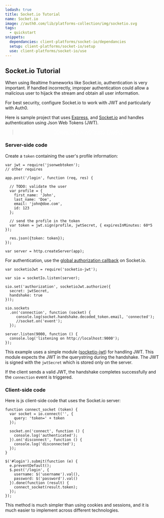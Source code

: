 ```yaml
---
lodash: true
title: Socket.io Tutorial
name: Socket.io
image: //auth0.com/lib/platforms-collection/img/socketio.svg
tags:
  - quickstart
snippets:
  dependancies: client-platforms/socket-io/dependancies
  setup: client-platforms/socket-io/setup
  use: client-platforms/socket-io/use
---
```


## Socket.io Tutorial

When using Realtime frameworks like Socket.io, authentication is very important. If handled incorrectly, improper authentication could allow a malicious user to hijack the stream and obtain all user information.

For best security, configure Socket.io to work with JWT and particularly with Auth0.

Here is sample project that uses [Express](http://expressjs.com/), and [Socket.io](http://socket.io) and handles authentication using Json Web Tokens (JWT).

<div class="package" style="text-align: center;">
  <blockquote>
    <a href="https://github.com/auth0/socketio-jwt/tree/master/example" class="btn btn-lg btn-success btn-package" style="text-transform: uppercase; color: white">
      <span style="display: block">Download a working sample</span>
    </a>
  </blockquote>
</div>

### Server-side code

Create a `token` containing the user's profile information:

    var jwt = require('jsonwebtoken');
    // other requires

    app.post('/login', function (req, res) {

      // TODO: validate the user
      var profile = {
        first_name: 'John',
        last_name: 'Doe',
        email: 'john@doe.com',
        id: 123
      };

      // send the profile in the token
      var token = jwt.sign(profile, jwtSecret, { expiresInMinutes: 60*5 });

      res.json({token: token});
    });

    var server = http.createServer(app);

For authentication, use the [global authorization callback](https://github.com/LearnBoost/socket.io/wiki/Authorizing) on Socket.io. 

    var socketioJwt = require('socketio-jwt');

    var sio = socketIo.listen(server);

    sio.set('authorization', socketioJwt.authorize({
      secret: jwtSecret,
      handshake: true
    }));

    sio.sockets
      .on('connection', function (socket) {
         console.log(socket.handshake.decoded_token.email, 'connected');
         //socket.on('event');
      });

    server.listen(9000, function () {
      console.log('listening on http://localhost:9000');
    });

This example uses a simple module ([socketio-jwt](https://github.com/auth0/socketio-jwt)) for handling JWT. This module expects the JWT in the querystring during the handshake. The JWT is signed with the `jwtSecret` which is stored only on the server.

If the client sends a valid JWT, the handshake completes successfully and the `connection` event is triggered.


### Client-side code

Here is js client-side code that uses the Socket.io server:

    function connect_socket (token) {
      var socket = io.connect('', {
        query: 'token=' + token
      });

      socket.on('connect', function () {
        console.log('authenticated');
      }).on('disconnect', function () {
        console.log('disconnected');
      });
    }

    $('#login').submit(function (e) {
      e.preventDefault();
      $.post('/login', {
        username: $('username').val(),
        password: $('password').val()
      }).done(function (result) {
        connect_socket(result.token);
      });
    });

This method is much simpler than using cookies and sessions, and it is much easier to implement across different technologies.
